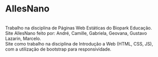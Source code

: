# AllesNano
<br> Trabalho na disciplina de Páginas Web Estáticas do Biopark Educação.
<br> Site AllesNano feito por: André, Camille, Gabriela, Geovana, Gustavo Lazarin, Marcelo.
<br> Site como trabalho na disciplina de Introdução a Web (HTML, CSS, JS),
<br> com a utilização de bootstrap para responsividade.
